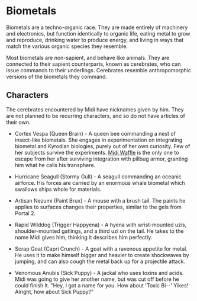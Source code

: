 # Biometals

Biometals are a techno-organic race. They are made entirely of machinery and electronics, but function identically to organic life, eating metal to grow and reproduce, drinking water to produce energy, and living in ways that match the various organic species they resemble.

Most biometals are non-sapient, and behave like animals. They are connected to their sapient counterparts, known as cerebrates, who can issue commands to their underlings. Cerebrates resemble anthropomorphic versions of the biometals they command.

## Characters

The cerebrates encountered by Midi have nicknames given by him. They are not planned to be recurring characters, and so do not have articles of their own.

* Cortex Vespa (Queen Brain) - A queen bee commanding a nest of insect-like biometals. She engages in experimentation on integrating biometal and Kyrodian biologies, purely out of her own curiosity. Few of her subjects survive the experiments. [Midi Waffle](midi.md) is the only one to escape from her after surviving integration with pillbug armor, granting him what he calls his transphere.

* Hurricane Seagull (Stormy Gull) - A seagull commanding an oceanic airforce. His forces are carried by an enormous whale biometal which swallows ships whole for materials.

* Artisan Nezumi (Paint Brux) - A mouse with a brush tail. The paints he applies to surfaces changes their properties, similar to the gels from Portal 2.

* Rapid Wilddog (Trigger Happyena) - A hyena with wrist-mounted uzis, shoulder-mounted gatlings, and a third uzi on the tail. He takes to the name Midi gives him, thinking it describes him perfectly.

* Scrap Goat (Capri Crunch) - A goat with a ravenous appetite for metal. He uses it to make himself bigger and heavier to create shockwaves by jumping, and can also cough the metal back up for a projectile attack.

* Venomous Anubis (Sick Puppy) - A jackal who uses toxins and acids. Midi was going to give her another name, but was cut off before he could finish it. "Hey, I got a name for you. How about 'Toxic Bi--' Yikes! Alright, how about Sick Puppy?"

